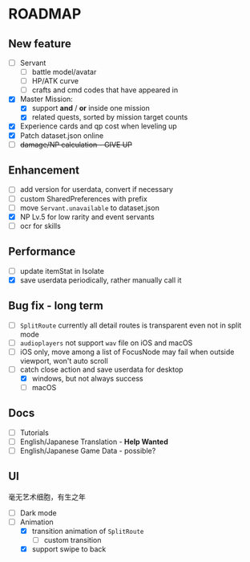 # ROADMAP

## New feature
- [ ] Servant
  - [ ] battle model/avatar
  - [ ] HP/ATK curve
  - [ ] crafts and cmd codes that have appeared in
- [x] Master Mission: 
  - [x] support **and** / **or** inside one mission
  - [x] related quests, sorted by mission target counts
- [x] Experience cards and qp cost when leveling up
- [x] Patch dataset.json online
- [ ] ~~damage/NP calculation - GIVE UP~~

## Enhancement
- [ ] add version for userdata, convert if necessary
- [ ] custom SharedPreferences with prefix
- [ ] move `Servant.unavailable` to dataset.json
- [x] NP Lv.5 for low rarity and event servants
- [ ] ocr for skills

## Performance
- [ ] update itemStat in Isolate
- [x] save userdata periodically, rather manually call it

## Bug fix - long term
- [ ] `SplitRoute` currently all detail routes is transparent even not in split mode
- [ ] `audioplayers` not support `wav` file on iOS and macOS
- [ ] iOS only, move among a list of FocusNode may fail when outside viewport, won't auto scroll
- [ ] catch close action and save userdata for desktop
  - [x] windows, but not always success
  - [ ] macOS

## Docs
- [ ] Tutorials
- [ ] English/Japanese Translation - **Help Wanted**
- [ ] English/Japanese Game Data - possible?

## UI
毫无艺术细胞，有生之年
- [ ] Dark mode
- [ ] Animation
    - [x] transition animation of `SplitRoute`
      - [ ] custom transition
    - [x] support swipe to back
